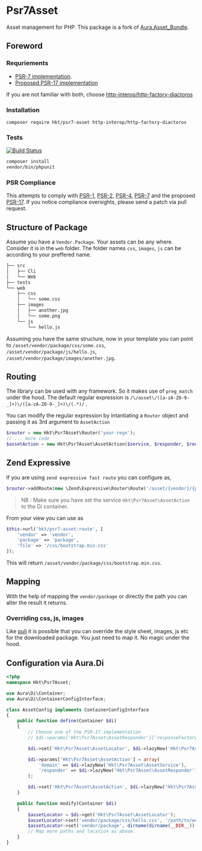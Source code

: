 # Psr7Asset

Asset management for PHP. This package is a fork of [Aura.Asset_Bundle](https://github.com/friendsofaura/Aura.Asset_Bundle).

## Foreword

### Requriements

* [PSR-7 implementation](https://packagist.org/providers/psr/http-message-implementation).
* [Proposed PSR-17 implementation](https://github.com/http-interop/http-factory)

If you are not familiar with both, choose  [http-interop/http-factory-diactoros](https://packagist.org/packages/http-interop/http-factory-diactoros)

### Installation

```
composer require hkt/psr7-asset http-interop/http-factory-diactoros
```

### Tests

[![Build Status](https://travis-ci.org/harikt/psr7-asset.png?branch=master)](https://travis-ci.org/harikt/psr7-asset)

```bash
composer install
vendor/bin/phpunit
```

### PSR Compliance

This attempts to comply with [PSR-1][], [PSR-2][], [PSR-4][], [PSR-7][] and the proposed [PSR-17][]. If
you notice compliance oversights, please send a patch via pull request.

[PSR-1]: https://github.com/php-fig/fig-standards/blob/master/accepted/PSR-1-basic-coding-standard.md
[PSR-2]: https://github.com/php-fig/fig-standards/blob/master/accepted/PSR-2-coding-style-guide.md
[PSR-4]: https://github.com/php-fig/fig-standards/blob/master/accepted/PSR-4-autoloader.md

[PSR-7]: https://github.com/php-fig/fig-standards/blob/master/accepted/PSR-7-http-message.md
[PSR-17]: https://github.com/php-fig/fig-standards/blob/master/proposed/http-factory/http-factory.md

## Structure of Package

Assume you have a `Vendor.Package`. Your assets can be any where. Consider it is in the
`web` folder. The folder names `css`, `images`, `js` can be according to your preffered name.


```bash
├── src
│   ├── Cli
│   └── Web
├── tests
└── web
    ├── css
    │   └── some.css
    ├── images
    │   ├── another.jpg
    │   └── some.png
    └── js
        └── hello.js
```

Assuming you have the same structure, now in your template you can point
to `/asset/vendor/package/css/some.css`, `/asset/vendor/package/js/hello.js`, `/asset/vendor/package/images/another.jpg`.

## Routing

The library can be used with any framework. So it makes use of `preg_match` under the hood. The default regular expression is `/\/asset\/([a-zA-Z0-9-_]+)\/([a-zA-Z0-9-_]+)\/(.*)/` .

You can modify the regular expression by intantiating a `Router` object
and passing it as 3rd argument to `AssetAction`

```php
$router = new Hkt\Psr7Asset\Router('your-regx');
// ... more code
$assetAction = new Hkt\Psr7Asset\AssetAction($service, $responder, $router);
```

## Zend Expressive

If you are using `zend expressive fast route` you can configure as,

```php
$router->addRoute(new \Zend\Expressive\Router\Route('/asset/{vendor}/{package}/{file:.*}', 'Hkt\Psr7Asset\AssetAction', ['GET'], 'hkt/psr7-asset:route'));
```

> NB : Make sure you have set the service `Hkt\Psr7Asset\AssetAction` to the Di container.

From your view you can use as

```php
$this->url('hkt/psr7-asset:route', [
    'vendor' => 'vendor',
    'package' => 'package',
    'file' => '/css/bootstrap.min.css'
]);
```

This will return `/asset/vendor/package/css/bootstrap.min.css`.

## Mapping

With the help of mapping the `vendor/package` or directly the path you can alter the result it returns.

### Overriding css, js, images

Like [puli](https://github.com/puli) it is possible that you can override the style sheet, images, js etc for the downloaded package. You just need to map it. No magic under the hood.

## Configuration via Aura.Di

```php
<?php
namespace Hkt\Psr7Asset;

use Aura\Di\Container;
use Aura\Di\ContainerConfigInterface;

class AssetConfig implements ContainerConfigInterface
{
    public function define(Container $di)
    {
        // Choose one of the PSR-17 implementation
        // $di->params['Hkt\Psr7Asset\AssetResponder']['responseFactory'] = $di->lazyNew('Http\Factory\Diactoros\ResponseFactory');

        $di->set('Hkt\Psr7Asset\AssetLocator', $di->lazyNew('Hkt\Psr7Asset\AssetLocator'));

        $di->params['Hkt\Psr7Asset\AssetAction'] = array(
            'domain' => $di->lazyNew('Hkt\Psr7Asset\AssetService'),
            'responder' => $di->lazyNew('Hkt\Psr7Asset\AssetResponder'),
        );

        $di->set('Hkt\Psr7Asset\AssetAction', $di->lazyNew('Hkt\Psr7Asset\AssetAction'));
    }

    public function modify(Container $di)
    {
        $assetLocator = $di->get('Hkt\Psr7Asset\AssetLocator');
        $assetLocator->set('vendor/package/css/hello.css', '/path/to/web/css/test.css');
        $assetLocator->set('vendor/package', dirname(dirname(__DIR__)) . '/web');
        // Map more paths and location as above.
    }
}
```
